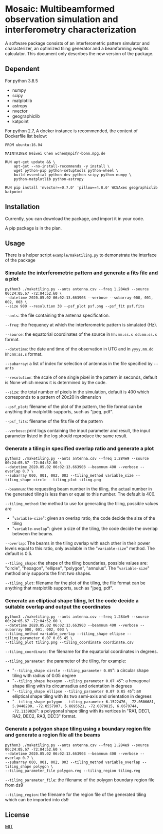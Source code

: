 # Mosaic: Multibeamformed observation simulation and interferometry characterization

A software package consists of an interferometric pattern simulator and characterizer, an optimized tiling generator and a beamforming weights calculator. This document only describes the new version of the package.

## Dependent

For python 3.8.5

- numpy
- scipy
- matplotlib
- astropy
- nvector
- geographiclib
- katpoint

For python 2.7,  A docker instance is recommended, the content of Dockerfile list below:

```
FROM ubuntu:16.04

MAINTAINER Weiwei Chen wchen@mpifr-bonn.mpg.de

RUN apt-get update && \
    apt-get --no-install-recommends -y install \
    wget python-pip python-setuptools python-wheel \
    build-essential python-dev python-scipy python-numpy \
    python-matplotlib python-astropy

RUN pip install 'nvector==0.7.0' 'pillow==4.0.0' WCSAxes geographiclib katpoint
```

## Installation

Currently, you can download the package, and import it in your code.

A pip package is in the plan.

## Usage

There is a helper script `example/maketiling.py` to demonstrate the interface of the package

### Simulate the interferometric pattern and generate a fits file and a plot

```
python3 ./maketiling.py --ants antenna.csv --freq 1.284e9 --source 00:24:05.67 -72:04:52.60 \
--datetime 2020.05.02 06:02:13.663903 --verbose --subarray 000, 001, 002, 003 \
--size 900 --resolution 30 --psf_plot psf.png --psf_fit psf.fits
```

`--ants`: the file containing the antenna specification.

`--freq`: the frequency at which the interferometric pattern is simulated (Hz).

`--source`: the equatorial coordinates of the source in `hh:mm:ss.s dd:mm:ss.s` format.

`--datetime`: the date and time of the observation in UTC and in `yyyy.mm.dd hh:mm:ss.s` format.

 `--subarray`: a list of index for selection of antennas  in the file specified by `--ants`

`--resolution`: the scale of one single pixel in the pattern in seconds, default is None which means it is determined by the code.

``--size``: the total number of pixels in the simulation, default is 400 which corresponds to a pattern of 20x20 in dimension 

`--psf_plot`: filename of the plot of the pattern, the file format can be anything that matplotlib supports, such as "jpeg, pdf".

`--psf_fits`: filename of the fits file of the pattern

`--verbose`: print logs containing the input parameter and result, the input parameter listed in the log should reproduce the same result.

### Generate a tiling in specified overlap ratio and generate a plot

```
python3 ./maketiling.py --ants antenna.csv --freq 1.284e9 --source 00:24:05.67 -72:04:52.60 \
--datetime 2020.05.02 06:02:13.663903 --beamnum 400 --verbose --overlap 0.7 \
--subarray 000, 001, 002, 003 --tiling_method variable_size --tiling_shape circle --tiling_plot tiling.png
```

`--beamnum`: the requesting beam number in the tiling, the actual number in the generated tiling is less than or equal to this number. The default is 400.

`--tiling_method`: the method to use for generating the tiling, possible values are

- "`variable-size`": given an overlap ratio, the code decide the size of the tiling 
- "`variable-ovelap`": given a size of the tiling, the code decide the overlap between the beams.

`--overlap`: The beams in the tiling overlap with each other in their power levels equal to this ratio, only available in the "`variable-size`" method. The default is 0.5.

`--tiling_shape`: the shape of the tiling boundaries, possible values are: "circle", "hexagon", "ellipse", "polygon", "annulus". The "`variable-size`" method only supports the first two shapes.

`--tiling_plot`: filename for the plot of the tiling, the file format can be anything that matplotlib supports, such as "jpeg, pdf".

### Generate an elliptical shape tiling,  let the code decide a suitable overlap and output the coordinates

```
python3 ./maketiling.py --ants antenna.csv --freq 1.284e9 --source 00:24:05.67 -72:04:52.60 \
--datetime 2020.05.02 06:02:13.663903 --beamnum 400 --verbose --subarray 000, 001, 002, 003 \
--tiling_method variable_overlap --tiling_shape ellipse --tiling_parameter 0.07 0.05 45 \
--tiling_plot tiling.png --tiling_coordinate coordinate.csv
```

`--tiling_coordinate`: the filename for the equatorial coordinates in degrees.

`--tiling_parameter`: the parameter of the tiling, for example:

- "`--tiling_shape circle --tiling_parameter 0.05`": a circular shape tiling with radius of 0.05 degree
-  "`--tiling_shape hexagon --tiling_parameter 0.07 45`": a hexagonal shape tiling with its circumradius and orientation in degrees
-  "`--tiling_shape ellipse --tiling_parameter 0.07 0.05 45`": an elliptical shape tiling with its two semi-axis and orientation in degrees
-  "`--tiling_shape polygon --tiling_parameter 6.1522476, -72.0506681, 5.9448280, -72.0557907, 5.8695621, -72.0879815, 6.0670744, -72.1139826`": a polygonal shape tiling with its vertices in "RA1, DEC1, RA2, DEC2, RA3, DEC3" format.

### Generate a polygon shape tiling using a boundary region file and generate a region file all the beams

```
python3 ./maketiling.py --ants antenna.csv --freq 1.284e9 --source 00:24:05.67 -72:04:52.60 \
--datetime 2020.05.02 06:02:13.663903 --beamnum 400 --verbose --overlap 0.7 \
--subarray 000, 001, 002, 003 --tiling_method variable_overlap --tiling_shape polygon \
--tiling_parameter_file polygon.reg --tiling_region tiling.reg
```

`--tiling_parameter_file`: the filename of the polygon boundary region file from ds9

`--tiling_region`: the filename for the region file of the generated tiling which can be imported into ds9

## License

[MIT](https://github.com/wchenastro/Mosaic/blob/master/LICENSE)

